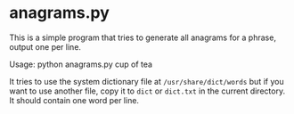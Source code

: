 # anagrams.py

This is a simple program that tries to generate all anagrams for a
phrase, output one per line.

Usage:
    python anagrams.py cup of tea

It tries to use the system dictionary file at `/usr/share/dict/words`
but if you want to use another file, copy it to `dict` or `dict.txt`
in the current directory. It should contain one word per line.
